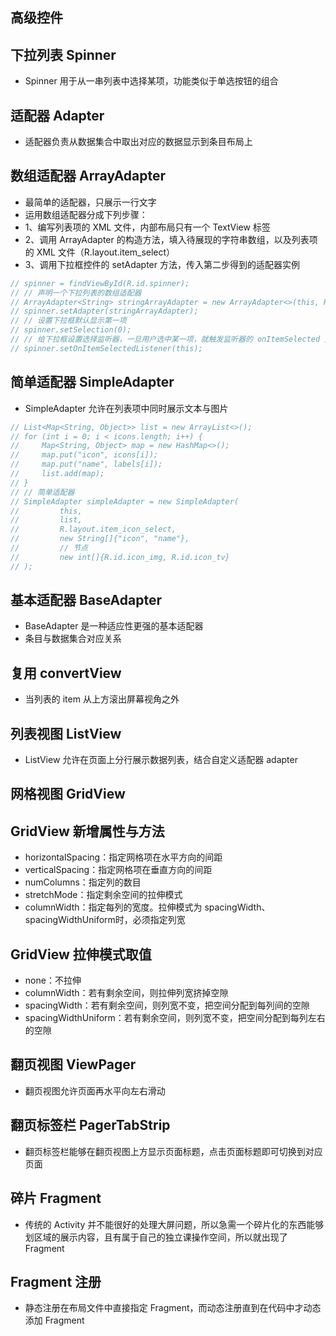 ## 高级控件

## 下拉列表 Spinner
* Spinner 用于从一串列表中选择某项，功能类似于单选按钮的组合

## 适配器 Adapter
* 适配器负责从数据集合中取出对应的数据显示到条目布局上

## 数组适配器 ArrayAdapter
* 最简单的适配器，只展示一行文字
* 运用数组适配器分成下列步骤：
* 1、编写列表项的 XML 文件，内部布局只有一个 TextView 标签
* 2、调用 ArrayAdapter 的构造方法，填入待展现的字符串数组，以及列表项的 XML 文件（R.layout.item_select）
* 3、调用下拉框控件的 setAdapter 方法，传入第二步得到的适配器实例
```java
// spinner = findViewById(R.id.spinner);
// // 声明一个下拉列表的数组适配器
// ArrayAdapter<String> stringArrayAdapter = new ArrayAdapter<>(this, R.layout.item_select, startArray);
// spinner.setAdapter(stringArrayAdapter);
// // 设置下拉框默认显示第一项
// spinner.setSelection(0);
// // 给下拉框设置选择监听器，一旦用户选中某一项，就触发监听器的 onItemSelected 方法
// spinner.setOnItemSelectedListener(this);
```

## 简单适配器 SimpleAdapter
* SimpleAdapter 允许在列表项中同时展示文本与图片
```java
// List<Map<String, Object>> list = new ArrayList<>();
// for (int i = 0; i < icons.length; i++) {
//     Map<String, Object> map = new HashMap<>();
//     map.put("icon", icons[i]);
//     map.put("name", labels[i]);
//     list.add(map);
// }
// // 简单适配器
// SimpleAdapter simpleAdapter = new SimpleAdapter(
//         this,
//         list,
//         R.layout.item_icon_select,
//         new String[]{"icon", "name"},
//         // 节点
//         new int[]{R.id.icon_img, R.id.icon_tv}
// );
```

## 基本适配器 BaseAdapter
* BaseAdapter 是一种适应性更强的基本适配器
* 条目与数据集合对应关系

## 复用 convertView
* 当列表的 item 从上方滚出屏幕视角之外

## 列表视图 ListView
* ListView 允许在页面上分行展示数据列表，结合自定义适配器 adapter

## 网格视图 GridView

## GridView 新增属性与方法
* horizontalSpacing：指定网格项在水平方向的间距
* verticalSpacing：指定网格项在垂直方向的间距
* numColumns：指定列的数目
* stretchMode：指定剩余空间的拉伸模式
* columnWidth：指定每列的宽度。拉伸模式为 spacingWidth、spacingWidthUniform时，必须指定列宽

## GridView 拉伸模式取值
* none：不拉伸
* columnWidth：若有剩余空间，则拉伸列宽挤掉空隙
* spacingWidth：若有剩余空间，则列宽不变，把空间分配到每列间的空隙
* spacingWidthUniform：若有剩余空间，则列宽不变，把空间分配到每列左右的空隙

## 翻页视图 ViewPager
* 翻页视图允许页面再水平向左右滑动

## 翻页标签栏 PagerTabStrip
* 翻页标签栏能够在翻页视图上方显示页面标题，点击页面标题即可切换到对应页面

## 碎片 Fragment
* 传统的 Activity 并不能很好的处理大屏问题，所以急需一个碎片化的东西能够划区域的展示内容，且有属于自己的独立课操作空间，所以就出现了 Fragment

## Fragment 注册
* 静态注册在布局文件中直接指定 Fragment，而动态注册直到在代码中才动态添加 Fragment